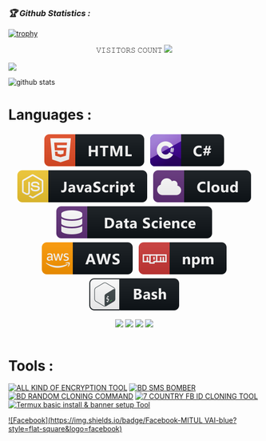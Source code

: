 <h3><b><i>🏆 Github Statistics :</i></b></h3>
<a href="https://github.com/MITUL-588"><img title="trophy" src="https://github-profile-trophy.vercel.app/?username=MITUL-588&theme=monokai"></a>
</p>  
<p align="center"> 
 𝚅𝙸𝚂𝙸𝚃𝙾𝚁𝚂 𝙲𝙾𝚄𝙽𝚃
 <img src="https://profile-counter.glitch.me/MITUL-588/count.svg" />
</p>
<img align="center" src="https://github-readme-stats.anuraghazra1.vercel.app/api/top-langs/?username=MITUL-588&layout=compact&theme=chartreuse-dark" />
<p align="center"> 

![github stats](https://github-readme-stats.vercel.app/api?username=MITUL-588&show_icons=true&include_all_commits=true&theme=chartreuse-dark&cache_seconds=3200)

# Languages :
</p>
<p align="center">
<img src="https://raw.githubusercontent.com/8bithemant/8bithemant/master/svg/dev/languages/html.svg" alt="Twitter" style="vertical-align:top; margin:4px"> <img src="https://raw.githubusercontent.com/8bithemant/8bithemant/master/svg/dev/languages/csharp.svg"alt="Twitter" style="vertical-align:top; margin:4px"> <img src="https://raw.githubusercontent.com/8bithemant/8bithemant/master/svg/dev/languages/js.svg" alt="Twitter" style="vertical-align:top; margin:4px"> <img src="https://raw.githubusercontent.com/8bithemant/8bithemant/master/svg/dev/misc/cloud.svg" alt="Twitter" style="vertical-align:top; margin:4px"> <img src="https://raw.githubusercontent.com/8bithemant/8bithemant/master/svg/dev/misc/datascience.svg" alt="Twitter" style="vertical-align:top; margin:4px"> <img src="https://raw.githubusercontent.com/8bithemant/8bithemant/master/svg/dev/services/aws.svg" alt="Twitter" style="vertical-align:top; margin:4px"> <img src="https://raw.githubusercontent.com/8bithemant/8bithemant/master/svg/dev/services/npm.svg" alt="Twitter" style="vertical-align:top; margin:4px"> <img src="https://raw.githubusercontent.com/8bithemant/8bithemant/master/svg/dev/tools/bash.svg" alt="Twitter" style="vertical-align:top; margin:4px">
 </p>

<p align="center">
<code><a href="https://www.python.org/" target="_blank"><img height="50" src="https://www.vectorlogo.zone/logos/python/python-ar21.svg"></a></code>
<code><a href="https://www.linux.org/" target="_blank"><img height="50" src="https://www.vectorlogo.zone/logos/linux/linux-ar21.svg"></a></code>
<code><a href="https://reactjs.org/" target="_blank"><img height="50" src="https://www.vectorlogo.zone/logos/reactjs/reactjs-ar21.svg"></a></code>
<code><a href="https://www.docker.com/" target="_blank"><img height="50" src="https://www.vectorlogo.zone/logos/docker/docker-official.svg"></a></code>
<br/><br/>
</p>

# Tools :
<a href="https://github.com/MITUL-588/ENC-Py3"><img title="ALL KIND OF ENCRYPTION TOOL" src="https://github-readme-stats.vercel.app/api/pin/?username=MITUL-588&repo=ENC-Py3&theme=chartreuse-dark"></a>
<a href="https://github.com/MITUL-588/AIM_sms_bomber"><img title="BD SMS BOMBER" src="https://github-readme-stats.vercel.app/api/pin/?username=MITUL-588&repo=AIM_sms_bomber&theme=vision-friendly-dark"></a>
<a href="https://github.com/MITUL-588/SEX-TEST"><img title="BD RANDOM CLONING COMMAND" src="https://github-readme-stats.vercel.app/api/pin/?username=MITUL-588&repo=SEX-TEST&theme=dark"></a>
<a href="https://github.com/MITUL-588/AIM-NEW-7"><img title="7 COUNTRY FB ID CLONING TOOL" src="https://github-readme-stats.vercel.app/api/pin/?username=MITUL-588&repo=AIM-NEW-7&theme=vision-friendly-dark"></a>
<a href="https://github.com/MITUL-588/Termux-Setup"><img title="Termux basic install & banner setup Tool" src="https://github-readme-stats.vercel.app/api/pin/?username=MITUL-588&repo=Termux-Setup&theme=tokyonight"></a>
</p>


[![Facebook](https://img.shields.io/badge/Facebook-MITUL VAI-blue?style=flat-square&logo=facebook)](https://www.facebook.com/altalimulislam)</br>

